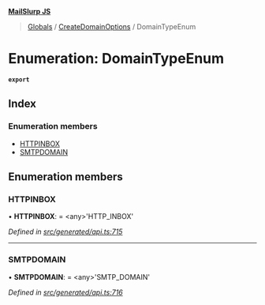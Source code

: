 **[MailSlurp JS](../README.md)**

> [Globals](../README.md) / [CreateDomainOptions](../modules/createdomainoptions.md) / DomainTypeEnum

# Enumeration: DomainTypeEnum

**`export`** 

## Index

### Enumeration members

* [HTTPINBOX](createdomainoptions.domaintypeenum.md#httpinbox)
* [SMTPDOMAIN](createdomainoptions.domaintypeenum.md#smtpdomain)

## Enumeration members

### HTTPINBOX

•  **HTTPINBOX**:  = \<any>'HTTP\_INBOX'

*Defined in [src/generated/api.ts:715](https://github.com/mailslurp/mailslurp-client/blob/751f7bb/src/generated/api.ts#L715)*

___

### SMTPDOMAIN

•  **SMTPDOMAIN**:  = \<any>'SMTP\_DOMAIN'

*Defined in [src/generated/api.ts:716](https://github.com/mailslurp/mailslurp-client/blob/751f7bb/src/generated/api.ts#L716)*
